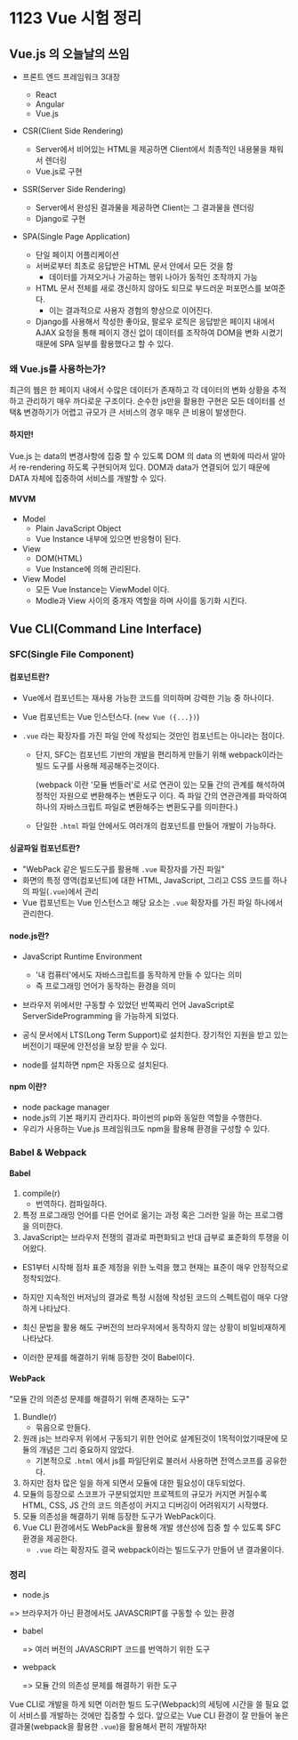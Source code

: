 # 1123 Vue 시험 정리

## Vue.js 의 오늘날의 쓰임

- 프론트 엔드 프레임워크 3대장
  - React
  - Angular
  - Vue.js



- CSR(Client Side Rendering)
  - Server에서 비어있는 HTML을 제공하면 Client에서 최종적인 내용물을 채워서 렌더링
  - Vue.js로 구현
- SSR(Server Side Rendering)
  - Server에서 완성된 결과물을 제공하면 Client는 그 결과물을 렌더링
  - Django로 구현
- SPA(Single Page Application)
  - 단일 페이지 어플리케이션
  - 서버로부터 최초로 응답받은 HTML 문서 안에서 모든 것을 함
    - 데이터를 가져오거나 가공하는 행위 나아가 동적인 조작까지 가능
  - HTML 문서 전체를 새로 갱신하지 않아도 되므로 부드러운 퍼포먼스를 보여준다.
    - 이는 결과적으로 사용자 경험의 향상으로 이어진다.
  - Django를 사용해서 작성한 좋아요, 팔로우 로직은 응답받은 페이지 내에서 AJAX 요청을 통해 페이지 갱신 없이 데이터를 조작하여 DOM을 변화 시켰기 때문에 SPA 일부를 활용했다고 할 수 있다.



### 왜 Vue.js를 사용하는가?

최근의 웹은 한 페이지 내에서 수많은 데이터가 존재하고 각 데이터의 변화 상황을 추적하고 관리하기 매우 까다로운 구조이다. 순수한 js만을 활용한 구현은 모든 데이터를 선택& 변경하기가 어렵고 규모가 큰 서비스의 경우 매우 큰 비용이 발생한다.

#### 하지만!

Vue.js 는 data의 변경사항에 집중 할 수 있도록 DOM 의 data 의 변화에 따라서 알아서 re-rendering 하도록 구현되어져 있다. DOM과 data가 연결되어 있기 때문에 DATA 자체에 집중하여 서비스를 개발할 수 있다. 



#### MVVM

- Model
  - Plain JavaScript Object
  - Vue Instance 내부에 있으면 반응형이 된다.
- View
  - DOM(HTML)
  - Vue Instance에 의해 관리된다.
- View Model
  - 모든 Vue Instance는 ViewModel 이다.
  - Modle과 View 사이의 중개자 역할을 하며 사이를 동기화 시킨다. 





## Vue CLI(Command Line Interface)

### SFC(Single File Component)

#### 컴포넌트란?

- Vue에서 컴포넌트는 재사용 가능한 코드를 의미하며 강력한 기능 중 하나이다.
- Vue 컴포넌트는 Vue 인스턴스다. (`new Vue ({...})`)

- `.vue` 라는 확장자를 가진 파일 안에 작성되는 것만인 컴포넌트는 아니라는 점이다. 

  - 단지, SFC는 컴포넌트 기반의 개발을 편리하게 만들기 위해 webpack이라는 빌드 도구를 사용해 제공해주는것이다.

    (webpack 이란 '모듈 번들러'로 서로 연관이 있는 모듈 간의 관계를 해석하여 정적인 자원으로 변환해주는 변환도구 이다. 즉 파일 간의 연관관계를 파악하여 하나의 자바스크립트 파일로 변환해주는 변환도구를 의미한다.)

  - 단일한 `.html` 파일 안에서도 여러개의 컴포넌트를 만들어 개발이 가능하다.

#### 싱글파일 컴포넌트란?

- "WebPack 같은 빌드도구를 활용해 `.vue` 확장자를 가진 파일"
- 화면의 특정 영역(컴포넌트)에 대한 HTML, JavaScript, 그리고 CSS 코드를 하나의 파일(`.vue`)에서 관리
- Vue 컴포넌트는 Vue 인스턴스고 해당 요소는 `.vue` 확장자를 가진 파일 하나에서 관리한다. 



#### node.js란?

- JavaScript Runtime Environment
  - '내 컴퓨터'에서도 자바스크립트를 동작하게 만들 수 있다는 의미
  - 즉 프로그래밍 언어가 동작하는 환경을 의미
- 브라우저 위에서만 구동할 수 있었던 반쪽짜리 언어 JavaScript로 ServerSideProgramming 을 가능하게 되었다.

- 공식 문서에서 LTS(Long Term Support)로 설치한다. 장기적인 지원을 받고 있는 버전이기 때문에 안전성을 보장 받을 수 있다.
- node를 설치하면 npm은 자동으로 설치된다.

#### npm 이란?

- node package manager
- node.js의 기본 패키지 관리자다. 파이썬의 pip와 동일한 역할을 수행한다. 
- 우리가 사용하는 Vue.js 프레임워크도 npm을 활용해 환경을 구성할 수 있다.



### Babel & Webpack

#### Babel

1. compile(r)
   - 번역하다. 컴파일하다.
2. 특정 프로그래밍 언어를 다른 언어로 옮기는 과정 혹은 그러한 일을 하는 프로그램을 의미한다.
3. JavaScript는 브라우저 전쟁의 결과로 파편화되고 반대 급부로 표준화의 투쟁을 이어왔다. 

- ES1부터 시작해 점차 표준 제정을 위한 노력을 했고 현재는 표준이 매우 안정적으로 정착되었다.

- 하지만 지속적인 버저닝의 결과로 특정 시점에 작성된 코드의 스펙트럼이 매우 다양하게 나타났다.

- 최신 문법을 활용 해도 구버전의 브라우저에서 동작하지 않는 상황이 비일비재하게 나타났다.

- 이러한 문제를 해결하기 위해 등장한 것이 Babel이다.



#### WebPack

"모듈 간의 의존성 문제를 해결하기 위해 존재하는 도구"

1. Bundle(r)
   - 묶음으로 만들다.
2. 원래 js는 브라우저 위에서 구동되기 위한 언어로 설계된것이 1목적이었기때문에 모듈의 개념은 그리 중요하지 않았다. 
   - 기본적으로 `.html` 에서 js를 파일단위로 불러서 사용하면 전역스코프를 공유한다.
3. 하지만 점차 많은 일을 하게 되면서 모듈에 대한 필요성이 대두되었다.
4. 모듈의 등장으로 스코프가 구분되었지만 프로젝트의 규모가 커지면 커질수록 HTML, CSS, JS 간의 코드 의존성이 커지고 디버깅이 어려워지기 시작했다.
5. 모듈 의존성을 해결하기 위해 등장한 도구가 WebPack이다. 
6. Vue CLI 환경에서도 WebPack을 활용해 개발 생산성에 집중 할 수 있도록 SFC 환경을 제공한다. 
   - `.vue` 라는 확장자도 결국 webpack이라는 빌드도구가 만들어 낸 결과물이다. 



### 정리

- node.js

=> 브라우저가 아닌 환경에서도 JAVASCRIPT를 구동할 수 있는 환경

- babel

  => 여러 버전의 JAVASCRIPT 코드를 번역하기 위한 도구

- webpack

  => 모듈 간의 의존성 문제를 해결하기 위한 도구





Vue CLI로 개발을 하게 되면 이러한 빌드 도구(Webpack)의 세팅에 시간을 쓸 필요 없이 서비스를 개발하는 것에만 집중할 수 있다. 앞으로는 Vue CLI 환경이 잘 만들어 놓은 결과물(webpack을 활용한 `.vue`)을 활용해서 편히 개발하자!

